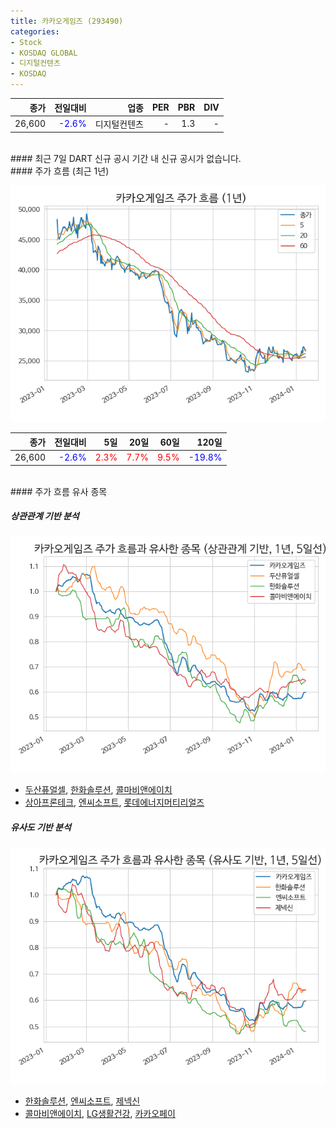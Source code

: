 ```yaml
---
title: 카카오게임즈 (293490)
categories:
- Stock
- KOSDAQ GLOBAL
- 디지털컨텐츠
- KOSDAQ
---
```


|**종가**|**전일대비**|**업종**|**PER**|**PBR**|**DIV**|
|-------:|-----------:|-------:|------:|------:|------:|
|26,600|<span style="color: blue">-2.6%</span>|디지털컨텐츠|-|1.3|-|

<!-- more -->

<br>
#### 최근 7일 DART 신규 공시
기간 내 신규 공시가 없습니다.

<br>
#### 주가 흐름 (최근 1년)

![293490](/assets/images/stock/293490.png)

|**종가**|**전일대비**|**5일**|**20일**|**60일**|**120일**|
|---:|-------:|--:|---:|---:|----:|
|26,600|<span style="color: blue">-2.6%</span>|<span style="color: red">2.3%</span>|<span style="color: red">7.7%</span>|<span style="color: red">9.5%</span>|<span style="color: blue">-19.8%</span>|

<br>
#### 주가 흐름 유사 종목

##### 상관관계 기반 분석

![293490](/assets/images/stock/293490_corr.png)
- [두산퓨얼셀](/336260/), [한화솔루션](/009830/), [콜마비앤에이치](/200130/)
- [상아프론테크](/089980/), [엔씨소프트](/036570/), [롯데에너지머티리얼즈](/020150/)

##### 유사도 기반 분석

![293490](/assets/images/stock/293490_sim.png)
- [한화솔루션](/009830/), [엔씨소프트](/036570/), [제넥신](/095700/)
- [콜마비앤에이치](/200130/), [LG생활건강](/051900/), [카카오페이](/377300/)